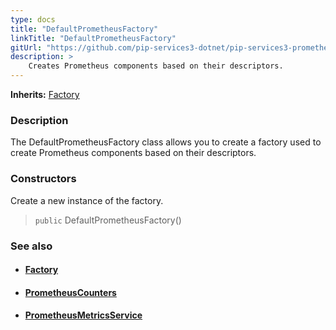 ```yaml
---
type: docs
title: "DefaultPrometheusFactory"
linkTitle: "DefaultPrometheusFactory"
gitUrl: "https://github.com/pip-services3-dotnet/pip-services3-prometheus-dotnet"
description: > 
    Creates Prometheus components based on their descriptors.
---
```


**Inherits:** [Factory](../../../components/build/factory)

### Description

The DefaultPrometheusFactory class allows you to create a factory used to create Prometheus components based on their descriptors.

### Constructors

Create a new instance of the factory.

> `public` DefaultPrometheusFactory()


### See also
- #### [Factory](../../../components/build/factory)
- #### [PrometheusCounters](../../count/prometheus_counters)
- #### [PrometheusMetricsService](../../services/prometheus_metrics_service)

